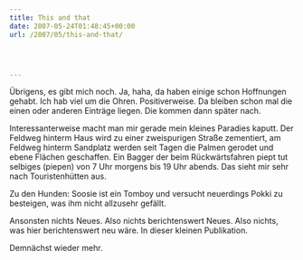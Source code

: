 ```yaml
---
title: This and that
date: 2007-05-24T01:48:45+00:00
url: /2007/05/this-and-that/




---
```

Übrigens, es gibt mich noch. Ja, haha, da haben einige schon Hoffnungen gehabt. Ich hab viel um die Ohren. Positiverweise. Da bleiben schon mal die einen oder anderen Einträge liegen. Die kommen dann später nach.

Interessanterweise macht man mir gerade mein kleines Paradies kaputt. Der Feldweg hinterm Haus wird zu einer zweispurigen Straße zementiert, am Feldweg hinterm Sandplatz werden seit Tagen die Palmen gerodet und ebene Flächen geschaffen. Ein Bagger der beim Rückwärtsfahren piept tut selbiges (piepen) von 7 Uhr morgens bis 19 Uhr abends. Das sieht mir sehr nach Touristenhütten aus.

Zu den Hunden: Soosie ist ein Tomboy und versucht neuerdings Pokki zu besteigen, was ihm nicht allzusehr gefällt.

Ansonsten nichts Neues. Also nichts berichtenswert Neues. Also nichts, was hier berichtenswert neu wäre. In dieser kleinen Publikation.

Demnächst wieder mehr.
